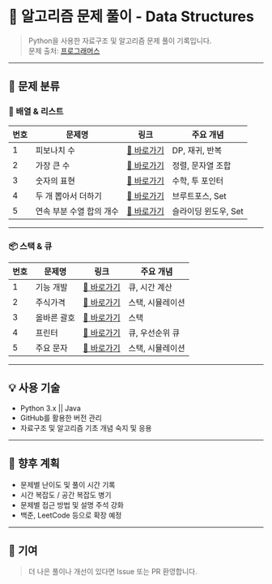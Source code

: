 # 📘 알고리즘 문제 풀이 - Data Structures

> Python을 사용한 자료구조 및 알고리즘 문제 풀이 기록입니다.  
> 문제 출처: [프로그래머스](https://programmers.co.kr)

---




## 📌 문제 분류

### 🧮 배열 & 리스트

| 번호 | 문제명 | 링크 | 주요 개념 |
|------|--------|------|------------|
| 1 | 피보나치 수 | [🔗 바로가기](https://programmers.co.kr/learn/courses/30/lessons/12945) | DP, 재귀, 반복 |
| 2 | 가장 큰 수 | [🔗 바로가기](https://programmers.co.kr/learn/courses/30/lessons/42746) | 정렬, 문자열 조합 |
| 3 | 숫자의 표현 | [🔗 바로가기](https://programmers.co.kr/learn/courses/30/lessons/12924) | 수학, 투 포인터 |
| 4 | 두 개 뽑아서 더하기 | [🔗 바로가기](https://programmers.co.kr/learn/courses/30/lessons/68644) | 브루트포스, Set |
| 5 | 연속 부분 수열 합의 개수 | [🔗 바로가기](https://programmers.co.kr/learn/courses/30/lessons/43162) | 슬라이딩 윈도우, Set |

---

### 📦 스택 & 큐

| 번호 | 문제명 | 링크 | 주요 개념 |
|------|--------|------|------------|
| 1 | 기능 개발 | [🔗 바로가기](https://programmers.co.kr/learn/courses/30/lessons/42586) | 큐, 시간 계산 |
| 2 | 주식가격 | [🔗 바로가기](https://programmers.co.kr/learn/courses/30/lessons/42584) | 스택, 시뮬레이션 |
| 3 | 올바른 괄호 | [🔗 바로가기](https://programmers.co.kr/learn/courses/30/lessons/42587) | 스택 |
| 4 | 프린터 | [🔗 바로가기](https://programmers.co.kr/learn/courses/30/lessons/42587) | 큐, 우선순위 큐 |
| 5 | 주요 문자 | [🔗 바로가기](https://programmers.co.kr/learn/courses/30/lessons/42588) | 스택, 시뮬레이션 |

---

## 💡 사용 기술

- Python 3.x || Java
- GitHub를 활용한 버전 관리
- 자료구조 및 알고리즘 기초 개념 숙지 및 응용

---

## 🔮 향후 계획

- 문제별 난이도 및 풀이 시간 기록
- 시간 복잡도 / 공간 복잡도 병기
- 문제별 접근 방법 및 설명 주석 강화
- 백준, LeetCode 등으로 확장 예정

---

## 🙌 기여

> 더 나은 풀이나 개선이 있다면 Issue 또는 PR 환영합니다.
